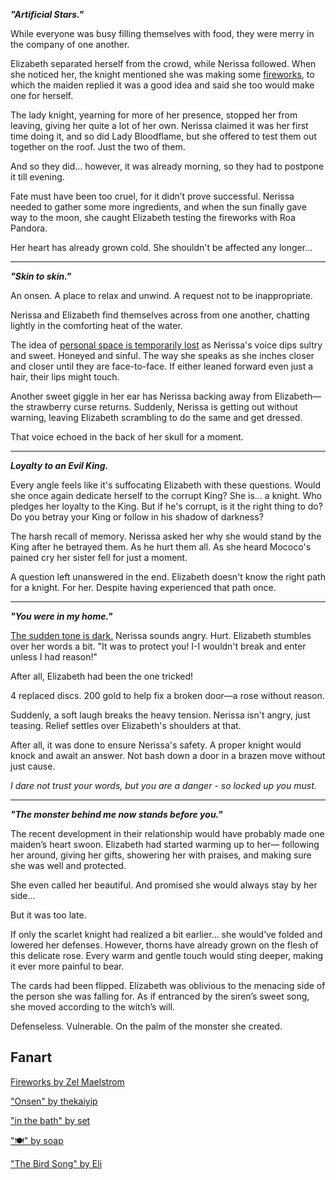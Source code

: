 <!-- title: Forgive or Forget -->

**_"Artificial Stars."_**

While everyone was busy filling themselves with food, they were merry in the company of one another.

Elizabeth separated herself from the crowd, while Nerissa followed. When she noticed her, the knight mentioned she was making some [fireworks](https://youtu.be/sDjysXFWYbI?t=10435), to which the maiden replied it was a good idea and said she too would make one for herself.

The lady knight, yearning for more of her presence, stopped her from leaving, giving her quite a lot of her own. Nerissa claimed it was her first time doing it, and so did Lady Bloodflame, but she offered to test them out together on the roof. Just the two of them.

And so they did… however, it was already morning, so they had to postpone it till evening.

Fate must have been too cruel, for it didn’t prove successful. Nerissa needed to gather some more ingredients, and when the sun finally gave way to the moon, she caught Elizabeth testing the fireworks with Roa Pandora.

Her heart has already grown cold. She shouldn't be affected any longer...

---

**_"Skin to skin."_**

An onsen. A place to relax and unwind. A request not to be inappropriate.

Nerissa and Elizabeth find themselves across from one another, chatting lightly in the comforting heat of the water.

The idea of [personal space is temporarily lost](https://www.youtube.com/live/sDjysXFWYbI?t=11173) as Nerissa's voice dips sultry and sweet. Honeyed and sinful. The way she speaks as she inches closer and closer until they are face-to-face. If either leaned forward even just a hair, their lips might touch.

Another sweet giggle in her ear has Nerissa backing away from Elizabeth—the strawberry curse returns. Suddenly, Nerissa is getting out without warning, leaving Elizabeth scrambling to do the same and get dressed.

That voice echoed in the back of her skull for a moment.

---

**_Loyalty to an Evil King._**

Every angle feels like it's suffocating Elizabeth with these questions. Would she once again dedicate herself to the corrupt King? She is... a knight. Who pledges her loyalty to the King. But if he's corrupt, is it the right thing to do? Do you betray your King or follow in his shadow of darkness?

The harsh recall of memory. Nerissa asked her why she would stand by the King after he betrayed them. As he hurt them all. As she heard Mococo's pained cry her sister fell for just a moment.

A question left unanswered in the end. Elizabeth doesn't know the right path for a knight. For her. Despite having experienced that path once.

---

**_"You were in my home."_**

[The sudden tone is dark.](https://www.youtube.com/live/sDjysXFWYbI?t=11611) Nerissa sounds angry. Hurt. Elizabeth stumbles over her words a bit. "It was to protect you! I-I wouldn't break and enter unless I had reason!"

After all, Elizabeth had been the one tricked!

4 replaced discs. 200 gold to help fix a broken door—a rose without reason.

Suddenly, a soft laugh breaks the heavy tension. Nerissa isn't angry, just teasing. Relief settles over Elizabeth's shoulders at that.

After all, it was done to ensure Nerissa's safety. A proper knight would knock and await an answer. Not bash down a door in a brazen move without just cause.

_I dare not trust your words, but you are a danger - so locked up you must._

---

**_"The monster behind me now stands before you."_**

The recent development in their relationship would have probably made one maiden’s heart swoon. Elizabeth had started warming up to her— following her around, giving her gifts, showering her with praises, and making sure she was well and protected.

She even called her beautiful. And promised she would always stay by her side…

But it was too late.

If only the scarlet knight had realized a bit earlier… she would’ve folded and lowered her defenses. However, thorns have already grown on the flesh of this delicate rose. Every warm and gentle touch would sting deeper, making it ever more painful to bear.

The cards had been flipped. Elizabeth was oblivious to the menacing side of the person she was falling for. As if entranced by the siren’s sweet song, she moved according to the witch’s will.

Defenseless. Vulnerable. On the palm of the monster she created.

## Fanart

[Fireworks by Zel Maelstrom](https://x.com/zelmaelstrom/status/1922143256164356165)

["Onsen" by thekaiyip](https://x.com/thekaiyip/status/1921344476032663740)

["in the bath" by set](https://x.com/_se_t_/status/1921155712278798577)

["🍽️" by soap](https://x.com/SiFXi_/status/1922715233606377622)

["The Bird Song" by Eli](https://x.com/Elisbian_/status/1923090463063416862)
